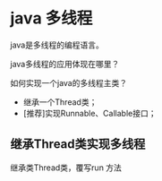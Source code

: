 # java 多线程

java是多线程的编程语言。

java多线程的应用体现在哪里？

如何实现一个java的多线程主类？
- 继承一个Thread类；
- [推荐]实现Runnable、Callable接口；


## 继承Thread类实现多线程

继承类Thread类，覆写run 方法

